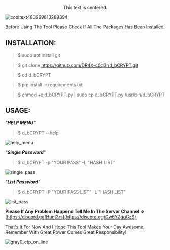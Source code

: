 <div align="center">
  <p>This text is centered.</p>
</div>

![cooltext483969813289394](https://github.com/user-attachments/assets/7db99ebd-4d8d-4d26-a149-efbf9a438223)

Before Using The Tool Please Check If All The Packages Has Been Installed.

INSTALLATION:
-
> $ sudo apt install git

> $ git clone https://github.com/DR4X-c0d3r/d_bCRYPT.git

> $ cd d_bCRYPT

> $ pip install -r requirements.txt

> $ chmod +x d_bCRYPT.py | sudo cp d_bCRYPT.py /usr/bin/d_bCRYPT

USAGE:
-
<i>"**HELP MENU**"</i>
> $ d_bCRYPT --help

![help_menu](https://github.com/user-attachments/assets/f9b862d4-e1ed-4b9d-8695-d550a3cac4a0)

<i>"**Single Password**"</i>
> $ d_bCRYPT -p "YOUR PASS" -L "HASH LIST"

![single_pass](https://github.com/user-attachments/assets/0bf700f0-77db-4f87-acf9-8b60f0484589)

<i>"**List Password**"</i>
> $ d_bCRYPT -P "YOUR PASS LIST" -L "HASH LIST"

![list_pass](https://github.com/user-attachments/assets/d7072894-7f08-4a68-a3ed-6ea7e9194591)


**Please If Any Problem Happend Tell Me In The Server Channel =>** [https://discord.gg/Hunt3rs](https://discord.gg/Cw6YZgqGzS)

That's It For Now And I Hope This Tool Makes Your Day Awesome, Remember With Great Power Comes Great Responsibility!

![gray0_ctp_on_line](https://github.com/user-attachments/assets/666442e5-7ae5-485d-9dff-2667aa8efb7e)

